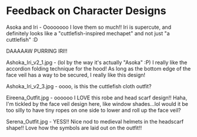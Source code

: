 # Feedback on Character Designs

Asoka and Iri - Oooooooo I love them so much!! Iri is supercute, and definitely looks like a "cuttlefish-inspired mechapet" and not just "a cuttlefish" :D

DAAAAAW PURRING IRI!!

Ashoka_Iri_v2_1.jpg - (lol by the way it's actually "Asoka" :P) I really like the accordion folding technique for the hood! As long as the bottom edge of the face veil has a way to be secured, I really like this design!

Ashoka_Iri_v2_3.jpg - oooo, is this the cuttlefish cloth outfit?

Eireena_Outfit.jpg - oooooo I LOVE this robe and head scarf design!! Haha, I'm tickled by the face veil design here, like window shades...lol would it be too silly to have tiny ropes on one side to lower and roll up the face veil?

Serena_Outfit.jpg - YESS!! Nice nod to medieval helmets in the headscarf shape!! Love how the symbols are laid out on the outfit!!